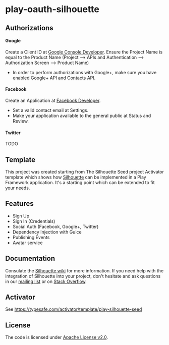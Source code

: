 play-oauth-silhouette
====================

## Authorizations

#### Google

Create a Client ID at [Google Console Developer](https://console.developers.google.com/). Ensure the Project Name is equal to the Product Name (Project --> APIs and Authentication --> Authorization Screen --> Product Name)

- In order to perform authorizations with Google+, make sure you have enabled Google+ API and Contacts API.

#### Facebook

Create an Application at [Facebook Developer](https://developers.facebook.com/).
- Set a valid contact email at Settings.
- Make your application available to the general public at Status and Review.

#### Twitter

TODO

## Template

This project was created starting from The Silhouette Seed project Activator template which shows how [Silhouette](https://github.com/mohiva/play-silhouette) can be implemented in a Play Framework application. It's a starting point which can be extended to fit your needs.

## Features

* Sign Up
* Sign In (Credentials)
* Social Auth (Facebook, Google+, Twitter)
* Dependency Injection with Guice
* Publishing Events
* Avatar service

## Documentation

Consulate the [Silhouette wiki](https://github.com/mohiva/play-silhouette/wiki) for more information. If you need help with the integration of Silhouette into your project, don't hesitate and ask questions in our [mailing list](https://groups.google.com/forum/#!forum/play-silhouette) or on [Stack Overflow](http://stackoverflow.com/questions/tagged/playframework).

## Activator

See https://typesafe.com/activator/template/play-silhouette-seed

## License

The code is licensed under [Apache License v2.0](http://www.apache.org/licenses/LICENSE-2.0).
